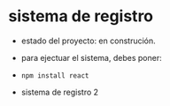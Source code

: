 <h1> sistema de registro</h1>

- estado del proyecto: en construción.

- para ejectuar el sistema, debes poner:

- ``` npm install react ```

- sistema de registro 2
